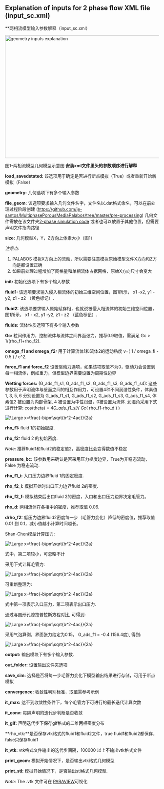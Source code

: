 ## Explanation of inputs for 2 phase flow XML file (input_sc.xml)
**两相流模型输入参数解释（input_sc.xml）

<img src="https://github.com/je-santos/MultiphasePorousMediaPalabos/blob/master/illustrations/LBM%20geometry%203D.png" align="middle" width="600" height="400" alt="geometry inputs explanation">


图1-两相流模型几何模型示意图
**安装xml文件里头的参数顺序进行解释**

**load_savedstated:** 该选项用于确定是否进行断点模拟（True）或者重新开始新模拟（False）

**geometry:** 几何选项下有多个输入参数

**file_geom:** 该选项要求输入几何文件名字，文件名以.dat格式命名，可以在前处理过程阶段创建 (https://github.com/je-santos/MultiphasePorousMediaPalabos/tree/master/pre-processing) 几何文件需放在该文件夹[2-phase simulation code](https://github.com/je-santos/MultiphasePorousMediaPalabos/tree/master/src/2-phase_LBM) 或者也可以放置于其他位置，但需要声明文件指向路径

**size:** 几何模型X，Y，Z方向上体素大小（图1）

*注意点:*

1) PALABOS 模拟X方向上的流动，所以需要注意模拟原始模型文件X方向和Z方向是都设置正确
2) 如果前处理过程增加了网格量和单相流体占据网格，原始X方向尺寸会变大

**init:** 初始化选项下有多个输入参数

**fluid1:** 该选项要求输入侵入相流体的初始三维空间位置，图1所示， x1 -x2, y1 - y2,  z1 - z2 （黄色标记）.

**fluid2:** 该选项要求输入原始赋存相，也就说被侵入相流体的初始三维空间位置，图1所示，  x1 - x2, y1 -y2, z1 - z2 （蓝色标记）.

**fluids:** 流体性质选项下有多个输入参数

**Gc:** 粒间作用力，控制流体与流体之间界面张力，推荐0.9取值，需满足 Gc > 1/(rho_f1+rho_f2).

**omega_f1 and omega_f2:** 用于计算流体1和流体2的运动粘度  v=( 1 / omega_fi - 0.5 ) / c^2.

**force_f1 and force_f2** 设置驱动力选项，如果该项取值不为0，驱动力会设置到每一相流体，例如重力，但模型边界需要设置为周期性边界

**Wetting forces:**
(G_ads_f1_s1, G_ads_f1_s2, G_ads_f1_s3, G_ads_f1_s4): 这些参数用于声明流体与壁面之间的相互作用力，可设置4种不同润湿性条件，体素值 1, 3, 5, 6 分别设置为 G_ads_f1_s1, G_ads_f1_s2, G_ads_f1_s3, G_ads_f1_s4, 体素值2 被设置为内部骨架, 4 被设置为中性润湿，0被设置为流体. 润湿角采用下式进行计算: cos(theta) = 4*G_ads_f1_si/( Gc*( rho_f1-rho_d ) )

<img src="https://latex.codecogs.com/svg.latex?\Large&space;cos(\theta)=\frac{4G_{ads_{f1,si}}-b\pm\sqrt{b^2-4ac}}{G_c(rho_{f1}-rho_d)}" title="\Large x=\frac{-b\pm\sqrt{b^2-4ac}}{2a}" />

**rho_f1:** fluid 1的初始密度.

**rho_f2:** fluid 2 的初始密度.

*Note:* 推荐fluid1和fluid2的稳定值2，高密度比会变得数值不稳定

**pressure_bc:** 该参数用来确认是否采用压力梯度边界，True为非稳态流动， False 为稳态流动.

**rho_f1_i:** 入口压力边界fluid 1的固定密度.

**rho_f2_i:** 模拟开始时出口压力边界fluid 2的密度.

**rho_f2_f:** 模拟结束后出口fluid 2的密度，入口和出口压力边界决定毛管力。

**rho_d:** 两相流体在各相中的密度，推荐取值 0.06.

**drho_f2:** 低压力边界fluid2密度每一步（毛管力变化）降低的密度值，推荐取值0.01 到 0.1，减小值越小计算时间越长。

Shan-Chen模型计算压力:

<img src="https://latex.codecogs.com/svg.latex?\Large&space;P(x)=\frac{\rho_1(x)+\rho_2(x)}{3}+G_c\frac{\rho_1(x)\rho_2(x)}{3}" title="\Large x=\frac{-b\pm\sqrt{b^2-4ac}}{2a}" />

式中，第二项较小，可忽略不计

采用下式计算毛管力:

<img src="https://latex.codecogs.com/svg.latex?\Large&space;P_c=P_{nw}-P_{w}" title="\Large x=\frac{-b\pm\sqrt{b^2-4ac}}{2a}" />

可重新整理为:

<img src="https://latex.codecogs.com/svg.latex?\Large&space;P_c=\frac{2}{3}-\frac{(2-\Delta\rho)}{3}=\frac{\Delta\rho}{3}" title="\Large x=\frac{-b\pm\sqrt{b^2-4ac}}{2a}" />

式中第一项表示入口压力，第二项表示出口压力.

通过与圆形孔隙拉普拉斯方程对比, 可得到:

<img src="https://latex.codecogs.com/svg.latex?\Large&space;\Delta\rho=\frac{6\sigma}{r}cos(\theta)" title="\Large x=\frac{-b\pm\sqrt{b^2-4ac}}{2a}" />

采用气泡算例，界面张力给定为0.15， G_ads_f1 = -0.4 (156.4度), 得到:

<img src="https://latex.codecogs.com/svg.latex?\Large&space;\Delta\rho\approx\frac{0.825}{r}" title="\Large x=\frac{-b\pm\sqrt{b^2-4ac}}{2a}" />



**output:** 输出模块下有多个输入参数.

**out_folder:** 设置输出文件夹选项

**save_sim:** 选择是否将每一步毛管力变化下模型输出结果进行存储，可用于断点模拟

**convergence:** 收敛性判别标准，取值需参考示例

**it_max:** 达不到收敛性条件下，每个毛管力下可进行的最长迭代计算次数

**it_conv:** 每隔声明的迭代步判断是否收敛

**it_gif:** 声明迭代步下保存gif格式的二维两相密度分布

**rho_vtk:**是否保存vtk格式的fluid1和fluid2文件，true fluid1和fluid2都保存，false只保存fluid1

**it_vtk:** vtk格式文件输出的迭代步间隔，100000 以上不输出vtk格式文件

**print_geom:** 模拟开始情况下，是否输出vtk格式几何模型

**print_stl:** 模拟开始情况下，是否输出stl格式几何模型.

*Note:* The .vtk 文件可在 [PARAVIEW](https://www.paraview.org/)可视化
